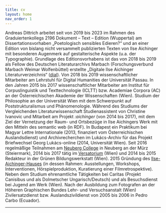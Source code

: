 ```yaml
---
title: cv
layout: home
nav_order: 1
---
```


Andreas Dittrich arbeitet seit von 2019 bis 2023 im Rahmen des Graduiertenkollegs 2196 Dokument – Text – Edition (Wuppertal) am Dissertationsvorhaben „Poetologisch sensibles Edieren?“ und an einer Edition von bislang nicht versammelt publizierten Texten von Ilse Aichinger mit besonderen Augenmerk auf gestalterische Aspekte (u.a. der Typographie). Grundlage des Editionsvorhabens ist das von 2018 bis 2019 als Fellow des Deutschen Literaturarchivs Marbach (Forschungsverbund Marbach Weimar Wolfenbüttel) erstellte „Digitale Ilse Aichinger Literaturverzeichnis“ ([dial]). Von 2018 bis 2019 wissenschaftlicher Mitarbeiter am Lehrstuhl für Digital Humanities der Universität Passau. In den Jahren 2015 bis 2017 wissenschaftlicher Mitarbeiter am Institut für Corpuslinguistik und Texttechnologie (ICLTT) bzw. Academiae Corpora (AC) an der Österreichischen Akademie der Wissenschaften (Wien). Studium der Philosophie an der Universität Wien mit dem Schwerpunkt auf Poststrukturalismus und Phänomenologie. Während des Studiums der Vergleichenden Literaturwissenschaft Studienassistent von Christine Ivanovic und Mitarbeit am Projekt *:aichinger* (von 2014 bis 2017), mit dem Ziel der Vernetzung der Raum- und Ortsbezüge in Ilse Aichingers Werk mit den Mitteln des semantic web (in RDF). In Budapest ein Praktikum bei Magyar Lettre Internationale (2013, finanziert vom Österreichischen Auslandsdienst) und Archivrecherchen im Lukács-Archiv für das Projekt Briefwechsel Georg Lukács-online (2014, Universität Wien). Seit 2016 regelmäßige Teilnahmen am [Neuberg College] in Neuberg an der Mürz (Steiermark), 2014 bis 2017 tätig im [Versatorium] (Wien) und 2014 bis 2015 Redakteur in der Grünen Bildungswerkstatt (Wien). 2015 Gründung des [Ilse-Aichinger-Hauses] (in dessen Rahmen: Ausstellungen, Workshops, Interventionen, Hörspielproduktion, Kuratierung einer Filmretrospektive). Neben dem Studium ehrenamtliche Tätigkeiten bei Caritas (Projekt Canisibus und als Dolmetscher Ungarisch/Deutsch) und als Besuchsdienst bei Jugend am Werk (Wien). Nach der Ausbildung zum Fotografen an der Höheren Graphischen Bundes Lehr- und Versuchsanstalt (Wien) Zivilersatzdienst bzw. Auslandszivildienst von 2005 bis 2006 in Pedro Carbo (Ecuador).

---

[dial]: http://dial.aichingerhaus.at
[Neuberg College]: https://neubergcollege.org/
[Versatorium]: https://versatorium.at/
[Ilse-Aichinger-Hauses]: http://www.aichingerhaus.at
